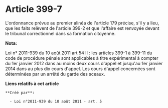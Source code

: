 # Article 399-7

L'ordonnance prévue au premier alinéa de l'article 179 précise, s'il y a lieu, que les faits relèvent de l'article 399-2 et
que l'affaire est renvoyée devant le tribunal correctionnel dans sa formation citoyenne.

**Nota:**

Loi n° 2011-939 du 10 août 2011 art 54 II : les articles 399-1 à 399-11 du code de procédure pénale sont applicables à titre
expérimental à compter du 1er janvier 2012 dans au moins deux cours d'appel et jusqu'au 1er janvier 2014 dans au plus dix
cours d'appel. Les cours d'appel concernées sont déterminées par un arrêté du garde des sceaux.

**Liens relatifs à cet article**

	**Créé par**:

	  - Loi n°2011-939 du 10 août 2011 - art. 5
